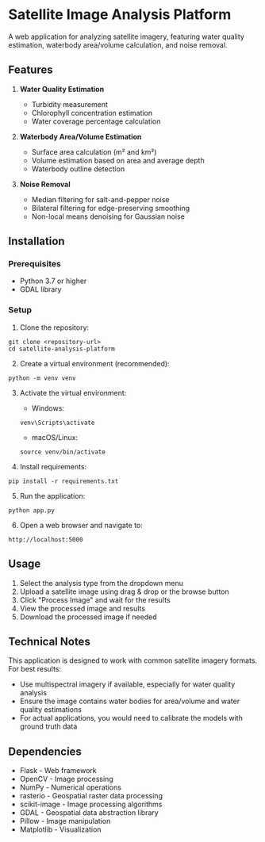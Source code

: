 # Satellite Image Analysis Platform

A web application for analyzing satellite imagery, featuring water quality estimation, waterbody area/volume calculation, and noise removal.

## Features

1. **Water Quality Estimation**
   - Turbidity measurement
   - Chlorophyll concentration estimation
   - Water coverage percentage calculation

2. **Waterbody Area/Volume Estimation**
   - Surface area calculation (m² and km²)
   - Volume estimation based on area and average depth
   - Waterbody outline detection

3. **Noise Removal**
   - Median filtering for salt-and-pepper noise
   - Bilateral filtering for edge-preserving smoothing
   - Non-local means denoising for Gaussian noise

## Installation

### Prerequisites
- Python 3.7 or higher
- GDAL library

### Setup

1. Clone the repository:
```
git clone <repository-url>
cd satellite-analysis-platform
```

2. Create a virtual environment (recommended):
```
python -m venv venv
```

3. Activate the virtual environment:
   - Windows:
   ```
   venv\Scripts\activate
   ```
   - macOS/Linux:
   ```
   source venv/bin/activate
   ```

4. Install requirements:
```
pip install -r requirements.txt
```

5. Run the application:
```
python app.py
```

6. Open a web browser and navigate to:
```
http://localhost:5000
```

## Usage

1. Select the analysis type from the dropdown menu
2. Upload a satellite image using drag & drop or the browse button
3. Click "Process Image" and wait for the results
4. View the processed image and results
5. Download the processed image if needed

## Technical Notes

This application is designed to work with common satellite imagery formats. For best results:

- Use multispectral imagery if available, especially for water quality analysis
- Ensure the image contains water bodies for area/volume and water quality estimations
- For actual applications, you would need to calibrate the models with ground truth data

## Dependencies

- Flask - Web framework
- OpenCV - Image processing
- NumPy - Numerical operations
- rasterio - Geospatial raster data processing
- scikit-image - Image processing algorithms
- GDAL - Geospatial data abstraction library
- Pillow - Image manipulation
- Matplotlib - Visualization 